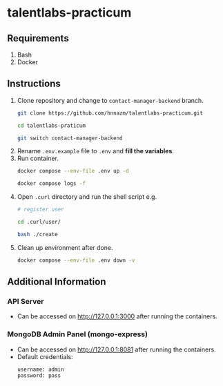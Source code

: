 # talentlabs-practicum

## Requirements
1. Bash
2. Docker

## Instructions
1. Clone repository and change to `contact-manager-backend` branch.
    ```bash
    git clone https://github.com/hnnazm/talentlabs-practicum.git

    cd talentlabs-praticum

    git switch contact-manager-backend
    ```
2. Rename `.env.example` file to `.env` and **fill the variables**.
3. Run container.
    ``` bash
    docker compose --env-file .env up -d

    docker compose logs -f
    ```
4. Open `.curl` directory and run the shell script e.g.
    ``` bash
    # register user

    cd .curl/user/

    bash ./create
    ```
5. Clean up environment after done.
    ```bash
    docker compose --env-file .env down -v
    ```

## Additional Information

### API Server
- Can be accessed on http://127.0.0.1:3000 after running the containers.

### MongoDB Admin Panel (mongo-express)
- Can be accessed on http://127.0.0.1:8081 after running the containers.
- Default credentials:
    ```
    username: admin
    password: pass
    ```
